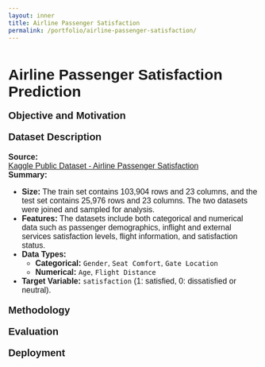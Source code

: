 ```yaml
---
layout: inner
title: Airline Passenger Satisfaction
permalink: /portfolio/airline-passenger-satisfaction/
---
```

<div class="row" style="margin-top: 50px;">

<div>
<div style="font-size:30px; font-family: 'Source Sans 3', sans-serif; font-weight: bold; margin-bottom: 20px;">Airline Passenger
Satisfaction Prediction</div>

<div style="font-size:20px; font-family: 'Source Sans 3', sans-serif; font-weight: bold; margin-bottom: 20px;">Objective and Motivation</div>

<div style="font-size:20px; font-family: 'Source Sans 3', sans-serif; font-weight: bold; margin-bottom: 20px;">Dataset Description</div>
<div style="font-size:16px; font-family: 'Source Sans 3', sans-serif; font-weight: bold;">Source:</div>
<a href="https://www.kaggle.com/datasets/teejmahal20/airline-passenger-satisfaction" style="font-size:16px; font-family: 'Source Sans 3', sans-serif; margin-bottom: 20px;">Kaggle Public Dataset - Airline Passenger Satisfaction</a>

<div style="font-size:16px; font-family: 'Source Sans 3', sans-serif; font-weight: bold;">Summary:</div>
<div style="font-size:16px; font-family: 'Source Sans 3', sans-serif; margin-bottom: 20px;">
  <ul>
    <li><strong>Size:</strong> The train set contains 103,904 rows and 23 columns, and the test set contains 25,976 rows and 23 columns. The two datasets were joined and sampled for analysis.</li>
    <li><strong>Features:</strong> The datasets include both categorical and numerical data such as passenger demographics, inflight and external services satisfaction levels, flight information, and satisfaction status.</li>
    <li><strong>Data Types:</strong> 
      <ul>
        <li><strong>Categorical:</strong> <code>Gender</code>, <code>Seat Comfort</code>, <code>Gate Location</code></li>
        <li><strong>Numerical:</strong> <code>Age</code>, <code>Flight Distance</code></li>
      </ul>
    </li>
    <li><strong>Target Variable:</strong> <code>satisfaction</code> (1: satisfied, 0: dissatisfied or neutral).</li>
  </ul>
</div>

<div style="font-size:20px; font-family: 'Source Sans 3', sans-serif; font-weight: bold; margin-bottom: 20px;">Methodology</div>

<div style="font-size:20px; font-family: 'Source Sans 3', sans-serif; font-weight: bold; margin-bottom: 20px;">Evaluation</div>

<div style="font-size:20px; font-family: 'Source Sans 3', sans-serif; font-weight: bold; margin-bottom: 20px;">Deployment</div>

</div>
